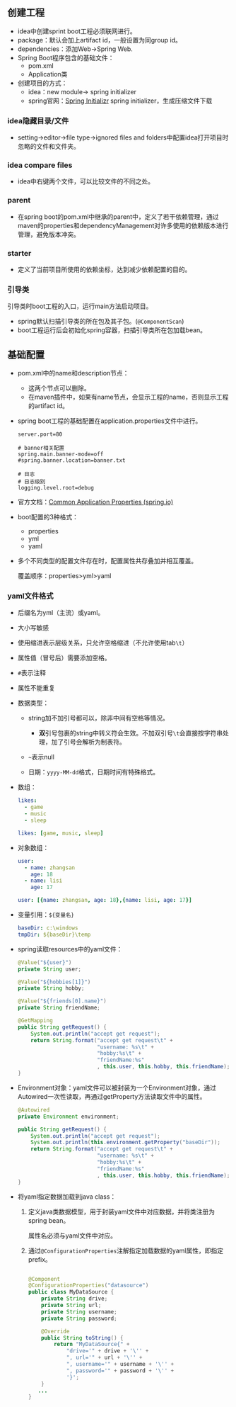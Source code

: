 ## 创建工程

* idea中创建sprint boot工程必须联网进行。
* package：默认会加上artifact id，一般设置为同group id。
* dependencies：添加Web->Spring Web.
* Spring Boot程序包含的基础文件：
  * pom.xml
  * Application类
* 创建项目的方式：
  * idea：new module-> spring initializer
  * spring官网：[Spring Initializr](https://start.spring.io/) spring initializer，生成压缩文件下载

### idea隐藏目录/文件

* setting->editor->file type->ignored files and folders中配置idea打开项目时忽略的文件和文件夹。

### idea compare files

* idea中右键两个文件，可以比较文件的不同之处。

### parent

* 在spring boot的pom.xml中继承的parent中，定义了若干依赖管理，通过maven的properties和dependencyManagement对许多使用的依赖版本进行管理，避免版本冲突。

### starter

* 定义了当前项目所使用的依赖坐标，达到减少依赖配置的目的。

### 引导类

引导类时boot工程的入口，运行main方法启动项目。

* spring默认扫描引导类的所在包及其子包。(`@ComponentScan`)
* boot工程运行后会初始化spring容器，扫描引导类所在包加载bean。

## 基础配置

* pom.xml中的name和description节点：
  * 这两个节点可以删除。
  * 在maven插件中，如果有name节点，会显示工程的name，否则显示工程的artifact id。

* spring boot工程的基础配置在application.properties文件中进行。

  ```properties
  server.port=80
  
  # banner相关配置
  spring.main.banner-mode=off
  #spring.banner.location=banner.txt
  
  # 日志
  # 日志级别
  logging.level.root=debug
  ```

* 官方文档：[Common Application Properties (spring.io)](https://docs.spring.io/spring-boot/docs/current/reference/html/application-properties.html#appendix.application-properties)

* boot配置的3种格式：

  * properties
  * yml
  * yaml

* 多个不同类型的配置文件存在时，配置属性共存叠加并相互覆盖。

  覆盖顺序：properties>yml>yaml

### yaml文件格式

* 后缀名为yml（主流）或yaml。

* 大小写敏感

* 使用缩进表示层级关系，只允许空格缩进（不允许使用tab`\t`）

* 属性值（冒号后）需要添加空格。

* `#`表示注释

* 属性不能重复

* 数据类型：

  * string加不加引号都可以，除非中间有空格等情况。
    * **双**引号包裹的string中转义符会生效。不加双引号`\t`会直接按字符串处理，加了引号会解析为制表符。

  * `~`表示null
  * 日期：`yyyy-MM-dd`格式，日期时间有特殊格式。

* 数组：

  ```yaml
  likes:
    - game
    - music
    - sleep
  ```

  ```yaml
  likes: [game, music, sleep]
  ```

* 对象数组：

  ```yaml
  user:
    - name: zhangsan
      age: 18
    - name: lisi
      age: 17
  ```
  ```yaml
  user: [{name: zhangsan, age: 18},{name: lisi, age: 17}]
  ```

* 变量引用：`${变量名}`

  ```yaml
  baseDir: c:\windows
  tmpDir: ${baseDir}\temp
  ```

* spring读取resources中的yaml文件：

  ```java
  @Value("${user}")
  private String user;
  
  @Value("${hobbies[1]}")
  private String hobby;
  
  @Value("${friends[0].name}")
  private String friendName;
  
  @GetMapping
  public String getRequest() {
      System.out.println("accept get request");
      return String.format("accept get request\t" +
                           "username: %s\t" +
                           "hobby:%s\t" +
                           "friendName:%s"
                           , this.user, this.hobby, this.friendName);
  }
  ```

* Environment对象：yaml文件可以被封装为一个Environment对象，通过Autowired一次性读取，再通过getProperty方法读取文件中的属性。

  ```java
  @Autowired
  private Environment environment;
  
  public String getRequest() {
      System.out.println("accept get request");
      System.out.println(this.environment.getProperty("baseDir"));
      return String.format("accept get request\t" +
                           "username: %s\t" +
                           "hobby:%s\t" +
                           "friendName:%s"
                           , this.user, this.hobby, this.friendName);
  }
  ```

* 将yaml指定数据加载到java class：

  1. 定义java类数据模型，用于封装yaml文件中对应数据，并将类注册为spring bean。

     属性名必须与yaml文件中对应。

  2. 通过`@ConfigurationProperties`注解指定加载数据的yaml属性，即指定prefix。

     ```java
     
     @Component
     @ConfigurationProperties("datasource")
     public class MyDataSource {
         private String drive;
         private String url;
         private String username;
         private String password;
     
         @Override
         public String toString() {
             return "MyDataSource{" +
                 "drive='" + drive + '\'' +
                 ", url='" + url + '\'' +
                 ", username='" + username + '\'' +
                 ", password='" + password + '\'' +
                 '}';
         }
     	...
     }
     ```


